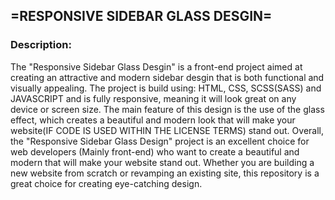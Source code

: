 =RESPONSIVE SIDEBAR GLASS DESGIN=
---------------------------

<h3>Description: </h3>

The "Responsive Sidebar Glass Desgin" is a front-end project aimed at creating an attractive and modern sidebar desgin that is both functional and visually appealing.
The project is build using: HTML, CSS, SCSS(SASS) and JAVASCRIPT and is fully responsive, meaning it will look great on any device or screen size. The main feature of this design is the use of the glass effect, which creates a beautiful and modern look that will make your website(IF CODE IS USED WITHIN THE LICENSE TERMS) stand out.
Overall, the "Responsive Sidebar Glass Design" project is an excellent choice for web developers (Mainly front-end) who want to create a beautiful and modern that will make your website stand out. Whether you are building a new website from scratch or revamping an existing site, this repository is a great choice for creating eye-catching design.

